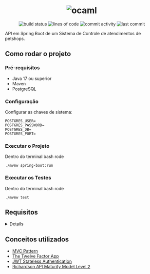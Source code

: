 <h1 align="center">
  <img src="https://uploaddeimagens.com.br/images/004/433/031/original/petshop-removebg-preview.png" alt="ocaml">
</h1>
<div align="center">

![build status](https://img.shields.io/github/actions/workflow/status/Camilotk/petshop/ci.yml?style=flat-square)
![lines of code](https://img.shields.io/tokei/lines/github/Camilotk/petshop?style=flat-square)
![commit activity](https://img.shields.io/github/commit-activity/m/Camilotk/petshop?style=flat-square)
![last commit](https://img.shields.io/github/last-commit/Camilotk/petshop?style=flat-square)

</div>

API em Spring Boot de um Sistema de Controle de atendimentos de petshops.

## Como rodar o projeto

### Pré-requisitos
- Java 17 ou superior
- Maven
- PostgreSQL

### Configuração
Configurar as chaves de sistema:
```
POSTGRES_USER=
POSTGRES_PASSWORD=
POSTGRES_DB=
POSTGRES_PORT=
```

### Executar o Projeto
Dentro do terminal bash rode
```
./mvnw spring-boot:run
```

### Executar os Testes
Dentro do terminal bash rode
```
./mvnw test
```

## Requisitos
<details>

![](https://uploaddeimagens.com.br/images/004/433/038/original/objetivo_back_petshop.png)

</details>

## Conceitos utilizados
- [MVC Pattern](https://pt.wikipedia.org/wiki/MVC)
- [The Twelve Factor App](https://12factor.net/pt_br/)
- [JWT Stateless Authentication](https://jwt.io/)
- [Richardson API Maturity Model Level 2](https://en.m.wikipedia.org/wiki/Richardson_Maturity_Model)
